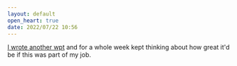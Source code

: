 ```yaml
---
layout: default
open_heart: true
date: 2022/07/22 10:56
---
```


[I wrote another wpt](https://github.com/web-platform-tests/wpt/pull/34865) and for a whole week kept thinking about how great it'd be if this was part of my job.
